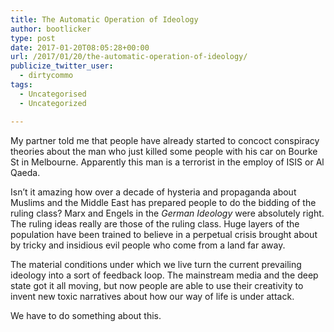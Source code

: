 ```yaml
---
title: The Automatic Operation of Ideology
author: bootlicker
type: post
date: 2017-01-20T08:05:28+00:00
url: /2017/01/20/the-automatic-operation-of-ideology/
publicize_twitter_user:
  - dirtycommo
tags:
  - Uncategorised
  - Uncategorized

---
```

My partner told me that people have already started to concoct conspiracy theories about the man who just killed some people with his car on Bourke St in Melbourne. Apparently this man is a terrorist in the employ of ISIS or Al Qaeda.

Isn&#8217;t it amazing how over a decade of hysteria and propaganda about Muslims and the Middle East has prepared people to do the bidding of the ruling class? Marx and Engels in the _German Ideology_ were absolutely right. The ruling ideas really are those of the ruling class. Huge layers of the population have been trained to believe in a perpetual crisis brought about by tricky and insidious evil people who come from a land far away.

The material conditions under which we live turn the current prevailing ideology into a sort of feedback loop. The mainstream media and the deep state got it all moving, but now people are able to use their creativity to invent new toxic narratives about how our way of life is under attack.

We have to do something about this.
